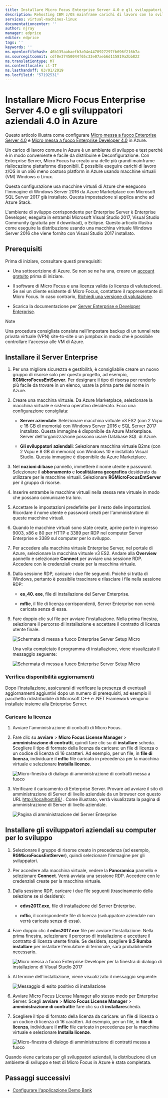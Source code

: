 ```yaml
---
title: Installare Micro Focus Enterprise Server 4.0 e gli sviluppatori aziendali 4.0 in Azure | Microsoft Docs
description: Rehosting IBM z/OS mainframe carichi di lavoro con lo sviluppo di Micro Focus e testare l'ambiente in macchine virtuali di Azure (VM).
services: virtual-machines-linux
documentationcenter: ''
author: njray
manager: edprice
editor: edprice
tags: ''
keywords: ''
ms.openlocfilehash: 46b135aabaefb3a94e4470927297fb696f216b7a
ms.sourcegitcommit: cdf0e37450044f65c33e07aeb6d115819a2bb822
ms.translationtype: MT
ms.contentlocale: it-IT
ms.lasthandoff: 03/01/2019
ms.locfileid: "57192531"
---
```

# <a name="install-micro-focus-enterprise-server-40-and-enterprise-developer-40-on-azure"></a>Installare Micro Focus Enterprise Server 4.0 e gli sviluppatori aziendali 4.0 in Azure

Questo articolo illustra come configurare [Micro messa a fuoco Enterprise Server 4.0](https://www.microfocus.com/documentation/enterprise-developer/es30/) e [Micro messa a fuoco Enterprise Developer 4.0](https://www.microfocus.com/documentation/enterprise-developer/ed_30/) in Azure.

Un carico di lavoro comune in Azure è un ambiente di sviluppo e test perché è in modo conveniente e facile da distribuire e Deconfigurazione. Con Enterprise Server, Micro Focus ha creato una delle più grandi mainframe riallocazione piattaforme disponibili. È possibile eseguire carichi di lavoro z/OS in un x86 meno costoso platform in Azure usando macchine virtuali (VM) Windows o Linux.

Questa configurazione usa macchine virtuali di Azure che eseguono l'immagine di Windows Server 2016 da Azure Marketplace con Microsoft SQL Server 2017 già installato. Questa impostazione si applica anche ad Azure Stack.

L'ambiente di sviluppo corrispondente per Enterprise Server è Enterprise Developer, eseguita in entrambi Microsoft Visual Studio 2017, Visual Studio Community (gratuita per il download), o Eclipse. Questo articolo illustra come eseguire la distribuzione usando una macchina virtuale Windows Server 2016 che viene fornito con Visual Studio 2017 installato.

## <a name="prerequisites"></a>Prerequisiti

Prima di iniziare, consultare questi prerequisiti:

- Una sottoscrizione di Azure. Se non se ne ha una, creare un [account gratuito](https://azure.microsoft.com/free/?WT.mc_id=A261C142F) prima di iniziare.

- Il software di Micro Focus e una licenza valida (o licenza di valutazione). Se sei un cliente esistente di Micro Focus, contattare il rappresentante di Micro Focus. In caso contrario, [Richiedi una versione di valutazione](https://www.microfocus.com/products/enterprise-suite/enterprise-server/trial/).

- Scarica la documentazione per [Server Enterprise e Developer Enterprise](https://www.microfocus.com/documentation/enterprise-developer/#").

> [!NOTE]
> Una procedura consigliata consiste nell'impostare backup di un tunnel rete privata virtuale (VPN) site-to-site o un jumpbox in modo che è possibile controllare l'accesso alle VM di Azure.

## <a name="install-enterprise-server"></a>Installare il Server Enterprise

1. Per una migliore sicurezza e gestibilità, è consigliabile creare un nuovo gruppo di risorse solo per questo progetto, ad esempio, **RGMicroFocusEntServer**. Per designare il tipo di risorsa per renderlo più facile da trovare in un elenco, usare la prima parte del nome in Azure.

2. Creare una macchina virtuale. Da Azure Marketplace, selezionare la macchina virtuale e sistema operativo desiderato. Ecco una configurazione consigliata:

    - **Server aziendale**: Selezionare macchina virtuale v3 ES2 (con 2 Vcpu e 16 GB di memoria) con Windows Server 2016 e SQL Server 2017 installato. Questa immagine è disponibile da Azure Marketplace. Server dell'organizzazione possono usare Database SQL di Azure.

    - **Gli sviluppatori aziendali**: Selezionare macchina virtuale B2ms (con 2 Vcpu e 8 GB di memoria) con Windows 10 e installato Visual Studio. Questa immagine è disponibile da Azure Marketplace.

3. Nel **nozioni di base** pannello, immettere il nome utente e password. Selezionare il **abbonamento** e **località/area geografica** desiderato da utilizzare per le macchine virtuali. Selezionare **RGMicroFocusEntServer** per il gruppo di risorse.

4. Inserire entrambe le macchine virtuali nella stessa rete virtuale in modo che possano comunicare tra loro.

5. Accettare le impostazioni predefinite per il resto delle impostazioni. Ricordare il nome utente e password creati per l'amministratore di queste macchine virtuali.

6. Quando le macchine virtuali sono state create, aprire porte in ingresso 9003, x86 e 80 per HTTP e 3389 per RDP nel computer Server Enterprise e 3389 sul computer per lo sviluppo.

7. Per accedere alla macchina virtuale Enterprise Server, nel portale di Azure, selezionare la macchina virtuale v3 ES2. Andare alla **Overview** pannello e selezionare **Connect** per avviare una sessione RDP. Accedere con le credenziali create per la macchina virtuale.

8. Dalla sessione RDP, caricare i due file seguenti. Poiché si tratta di Windows, pertanto è possibile trascinare e rilasciare i file nella sessione RDP:

    - **es\_40. exe**, file di installazione del Server Enterprise.

    - **mflic**, il file di licenza corrispondenti, Server Enterprise non verrà caricata senza di essa.

9. Fare doppio clic sul file per avviare l'installazione. Nella prima finestra, selezionare il percorso di installazione e accettare il contratto di licenza utente finale.

     ![Schermata di messa a fuoco Enterprise Server Setup Micro](media/01-enterprise-server.png)

     Una volta completato il programma di installazione, viene visualizzato il messaggio seguente:

     ![Schermata di messa a fuoco Enterprise Server Setup Micro](media/02-enterprise-server.png)

### <a name="check-for-updates"></a>Verifica disponibilità aggiornamenti

Dopo l'installazione, assicurarsi di verificare la presenza di eventuali aggiornamenti aggiuntivi dopo un numero di prerequisiti, ad esempio il pacchetto ridistribuibile di Microsoft C++ e .NET Framework vengono installate insieme alla Enterprise Server.

### <a name="upload-the-license"></a>Caricare la licenza

1. Avviare l'amministrazione di contratti di Micro Focus.

2. Fare clic su **avviare** \> **Micro Focus License Manager** \> **amministrazione di contratti**, quindi fare clic su di **installare** scheda. Scegliere il tipo di formato della licenza da caricare: un file di licenza o un codice di licenza di 16 caratteri. Ad esempio, per un file, in **file di licenza**, individuare il **mflic** file caricato in precedenza per la macchina virtuale e selezionare **Installa licenze**.

     ![Micro-finestra di dialogo di amministrazione di contratti messa a fuoco](media/03-enterprise-server.png)

3. Verificare il caricamento di Enterprise Server. Provare ad avviare il sito di amministrazione di Server di livello aziendale da un browser con questo URL <http://localhost:86/> . Come illustrato, verrà visualizzata la pagina di amministrazione di Server di livello aziendale.

     ![Pagina di amministrazione del Server Enterprise](media/04-enterprise-admin.png)

## <a name="install-enterprise-developer-on-the-developer-machine"></a>Installare gli sviluppatori aziendali su computer per lo sviluppo

1. Selezionare il gruppo di risorse creato in precedenza (ad esempio, **RGMicroFocusEntServer**), quindi selezionare l'immagine per gli sviluppatori.

2. Per accedere alla macchina virtuale, vedere la **Panoramica** pannello e selezionare **Connect**. Verrà avviata una sessione RDP. Accedere con le credenziali create per la macchina virtuale.

3. Dalla sessione RDP, caricare i due file seguenti (trascinamento della selezione se si desidera):

    - **edvs2017.exe**, file di installazione del Server Enterprise.

    - **mflic**, il corrispondente file di licenza (sviluppatore aziendale non verrà caricata senza di essa).

4. Fare doppio clic il **edvs2017.exe** file per avviare l'installazione. Nella prima finestra, selezionare il percorso di installazione e accettare il contratto di licenza utente finale. Se desidera, scegliere **9.5 Rumba installare** per installare l'emulatore di terminale, sarà probabilmente necessario.

     ![Micro messa a fuoco Enterprise Developer per la finestra di dialogo di installazione di Visual Studio 2017](media/04-enterprise-server.png)

5. Al termine dell'installazione, viene visualizzato il messaggio seguente:

     ![Messaggio di esito positivo di installazione](media/05-enterprise-server.png)

6. Avviare Micro Focus License Manager allo stesso modo per Enterprise Server. Scegli **avviare** \> **Micro Focus License Manager** \> **amministrazione di contratti**e fare clic su di **installare**scheda.

7. Scegliere il tipo di formato della licenza da caricare: un file di licenza o un codice di licenza di 16 caratteri. Ad esempio, per un file, in **file di licenza**, individuare il **mflic** file caricato in precedenza per la macchina virtuale e selezionare **Installa licenze**.

     ![Micro-finestra di dialogo di amministrazione di contratti messa a fuoco](/edia/07-enterprise-server.png)

Quando viene caricata per gli sviluppatori aziendali, la distribuzione di un ambiente di sviluppo e test di Micro Focus in Azure è stata completata.

## <a name="next-steps"></a>Passaggi successivi

- [Configurare l'applicazione Demo Bank](./demo.md)

